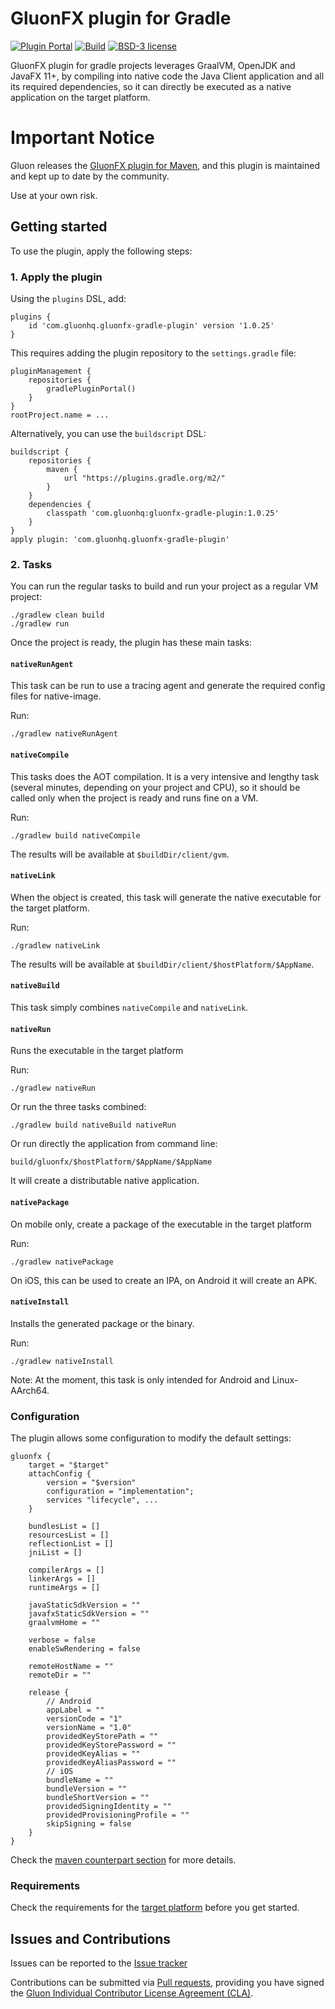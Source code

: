 # GluonFX plugin for Gradle

[![Plugin Portal](https://img.shields.io/maven-metadata/v?label=Gradle%20Plugin%20Portal&metadataUrl=https://plugins.gradle.org/m2/com/gluonhq/gluonfx-gradle-plugin/maven-metadata.xml)](https://plugins.gradle.org/plugin/com.gluonhq.gluonfx-gradle-plugin)
[![Build](https://github.com/gluonhq/gluonfx-gradle-plugin/actions/workflows/build.yml/badge.svg)](https://github.com/gluonhq/gluonfx-gradle-plugin/actions/workflows/build.yml)
[![BSD-3 license](https://img.shields.io/badge/license-BSD--3-%230778B9.svg)](https://opensource.org/licenses/BSD-3-Clause)

GluonFX plugin for gradle projects leverages GraalVM, OpenJDK and JavaFX 11+, 
by compiling into native code the Java Client application and all its required dependencies, 
so it can directly be executed as a native application on the target platform.

# Important Notice

Gluon releases the [GluonFX plugin for Maven](https://github.com/gluonhq/gluonfx-maven-plugin), and this plugin is maintained and kept up to date by the community.

Use at your own risk.

## Getting started

To use the plugin, apply the following steps:

### 1. Apply the plugin

Using the `plugins` DSL, add:

    plugins {
        id 'com.gluonhq.gluonfx-gradle-plugin' version '1.0.25'
    }

This requires adding the plugin repository to the `settings.gradle` file:

    pluginManagement {
        repositories {
            gradlePluginPortal()
        }
    }
    rootProject.name = ...

Alternatively, you can use the `buildscript` DSL:

    buildscript {
        repositories {
            maven {
                url "https://plugins.gradle.org/m2/"
            }
        }
        dependencies {
            classpath 'com.gluonhq:gluonfx-gradle-plugin:1.0.25'
        }
    }
    apply plugin: 'com.gluonhq.gluonfx-gradle-plugin'


### 2. Tasks

You can run the regular tasks to build and run your project as a regular VM project:

    ./gradlew clean build
    ./gradlew run

Once the project is ready, the plugin has these main tasks:    

#### `nativeRunAgent`

This task can be run to use a tracing agent and generate the required config files for native-image.

Run:

    ./gradlew nativeRunAgent

#### `nativeCompile`

This tasks does the AOT compilation. It is a very intensive and lengthy task (several minutes, depending on your project and CPU), 
so it should be called only when the project is ready and runs fine on a VM.

Run:

    ./gradlew build nativeCompile

The results will be available at `$buildDir/client/gvm`.

#### `nativeLink`

When the object is created, this task will generate the native executable for the target platform.

Run:

    ./gradlew nativeLink

The results will be available at `$buildDir/client/$hostPlatform/$AppName`.

#### `nativeBuild`

This task simply combines `nativeCompile` and `nativeLink`.

#### `nativeRun`

Runs the executable in the target platform

Run:

    ./gradlew nativeRun

Or run the three tasks combined:

    ./gradlew build nativeBuild nativeRun

Or run directly the application from command line:

    build/gluonfx/$hostPlatform/$AppName/$AppName    

It will create a distributable native application.

#### `nativePackage`

On mobile only, create a package of the executable in the target platform

Run:

    ./gradlew nativePackage

On iOS, this can be used to create an IPA, on Android it will create an APK.

#### `nativeInstall`

Installs the generated package or the binary.

Run:

    ./gradlew nativeInstall
    
Note: At the moment, this task is only intended for Android and Linux-AArch64.    
    
### Configuration

The plugin allows some configuration to modify the default settings:

```
gluonfx {
    target = "$target"
    attachConfig {
        version = "$version"
        configuration = "implementation";
        services "lifecycle", ...
    }

    bundlesList = []
    resourcesList = []
    reflectionList = []
    jniList = []

    compilerArgs = []
    linkerArgs = []
    runtimeArgs = []

    javaStaticSdkVersion = ""
    javafxStaticSdkVersion = ""
    graalvmHome = ""

    verbose = false
    enableSwRendering = false

    remoteHostName = ""
    remoteDir = ""
    
    release {
        // Android
        appLabel = ""
        versionCode = "1"
        versionName = "1.0"
        providedKeyStorePath = ""
        providedKeyStorePassword = ""
        providedKeyAlias = ""
        providedKeyAliasPassword = ""
        // iOS
        bundleName = ""
        bundleVersion = ""
        bundleShortVersion = ""
        providedSigningIdentity = ""
        providedProvisioningProfile = ""
        skipSigning = false
    }
}
```

Check the [maven counterpart section](https://docs.gluonhq.com/#_configuration) for more details.

### Requirements

Check the requirements for the [target platform](https://docs.gluonhq.com/#_platforms) before you get started.

## Issues and Contributions ##

Issues can be reported to the [Issue tracker](https://github.com/gluonhq/gluonfx-gradle-plugin/issues)

Contributions can be submitted via [Pull requests](https://github.com/gluonhq/gluonfx-gradle-plugin/pulls), 
providing you have signed the [Gluon Individual Contributor License Agreement (CLA)](https://cla.gluonhq.com).
